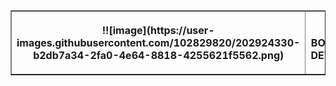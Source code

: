 <!DOCTYPE html>
<html lang="en">
<head>
</head>
<body>


<table border="1" >
    <th>!![image](https://user-images.githubusercontent.com/102829820/202924330-b2db7a34-2fa0-4e64-8818-4255621f5562.png)
</th>
    <th>
        <b><p align="center">PHP BOOTCAMP DEVELOPER</p><b>
    </th>
   

</table>
    
</body>
</html>
